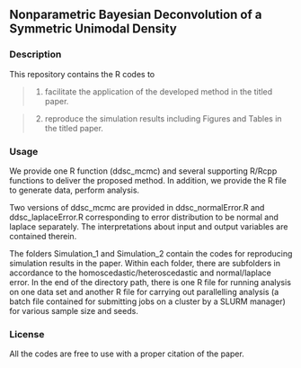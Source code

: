 ## Nonparametric Bayesian Deconvolution of a Symmetric Unimodal Density
### Description
This repository contains the R codes to 
> 1. facilitate the application of the developed method in the titled paper. 

> 2. reproduce the simulation results including Figures and Tables in the titled paper. 
### Usage
We provide one R function (ddsc_mcmc) and several supporting R/Rcpp functions to deliver the proposed method. In addition, we provide the R file to generate data, perform analysis.

Two versions of ddsc_mcmc are provided in ddsc_normalError.R and ddsc_laplaceError.R corresponding to error distribution to be normal and laplace separately. The interpretations about input and output variables are contained therein. 

The folders Simulation_1 and Simulation_2 contain the codes for reproducing simulation results in the paper. Within each folder, there are subfolders in accordance to the homoscedastic/heteroscedastic and normal/laplace error. In the end of the directory path, there is one R file for running analysis on one data set and another R file for carrying out parallelling analysis (a batch file contained for submitting jobs on a cluster by a SLURM manager) for various sample size and seeds.   

### License
All the codes are free to use with a proper citation of the paper. 
